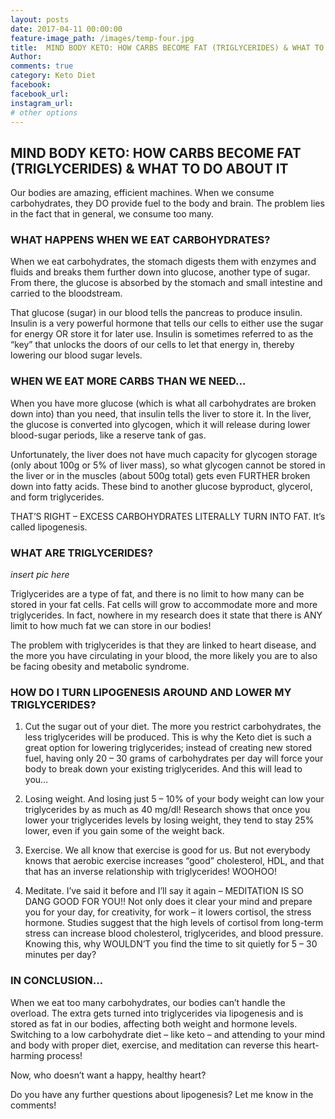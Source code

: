 ```yaml
---
layout: posts
date: 2017-04-11 00:00:00
feature-image_path: /images/temp-four.jpg
title:  MIND BODY KETO: HOW CARBS BECOME FAT (TRIGLYCERIDES) & WHAT TO DO ABOUT IT
Author:
comments: true
category: Keto Diet
facebook:
facebook_url:
instagram_url:
# other options
---
```



## MIND BODY KETO: HOW CARBS BECOME FAT (TRIGLYCERIDES) & WHAT TO DO ABOUT IT

Our bodies are amazing, efficient machines. When we consume carbohydrates, they DO provide fuel to the body and brain. The problem lies in the fact that in general, we consume too many.

### WHAT HAPPENS WHEN WE EAT CARBOHYDRATES?

When we eat carbohydrates, the stomach digests them with enzymes and fluids and breaks them further down into glucose, another type of sugar. From there, the glucose is absorbed by the stomach and small intestine and carried to the bloodstream.

That glucose (sugar) in our blood tells the pancreas to produce insulin. Insulin is a very powerful hormone that tells our cells to either use the sugar for energy OR store it for later use. Insulin is sometimes referred to as the “key” that unlocks the doors of our cells to let that energy in, thereby lowering our blood sugar levels.


### WHEN WE EAT MORE CARBS THAN WE NEED…

When you have more glucose (which is what all carbohydrates are broken down into) than you need, that insulin tells the liver to store it. In the liver, the glucose is converted into glycogen, which it will release during lower blood-sugar periods, like a reserve tank of gas.

Unfortunately, the liver does not have much capacity for glycogen storage (only about 100g or 5% of liver mass), so what glycogen cannot be stored in the liver or in the muscles (about 500g total) gets even FURTHER broken down into fatty acids. These bind to another glucose byproduct, glycerol, and form triglycerides.

THAT’S RIGHT – EXCESS CARBOHYDRATES LITERALLY TURN INTO FAT. It’s called lipogenesis.


### WHAT ARE TRIGLYCERIDES?

*insert pic here*

Triglycerides are a type of fat, and there is no limit to how many can be stored in your fat cells. Fat cells will grow to accommodate more and more triglycerides. In fact, nowhere in my research does it state that there is ANY limit to how much fat we can store in our bodies!

The problem with triglycerides is that they are linked to heart disease, and the more you have circulating in your blood, the more likely you are to also be facing obesity and metabolic syndrome.


### HOW DO I TURN LIPOGENESIS AROUND AND LOWER MY TRIGLYCERIDES?

1. Cut the sugar out of your diet. The more you restrict carbohydrates, the less triglycerides will be produced. This is why the Keto diet is such a great option for lowering triglycerides; instead of creating new stored fuel, having only 20 – 30 grams of carbohydrates per day will force your body to break down your existing triglycerides. And this will lead to you…

2. Losing weight. And losing just 5 – 10% of your body weight can low your triglycerides by as much as 40 mg/dl! Research shows that once you lower your triglycerides levels by losing weight, they tend to stay 25% lower, even if you gain some of the weight back.

3. Exercise. We all know that exercise is good for us. But not everybody knows that aerobic exercise increases “good” cholesterol, HDL, and that that has an inverse relationship with triglycerides! WOOHOO!

4. Meditate. I’ve said it before and I’ll say it again – MEDITATION IS SO DANG GOOD FOR YOU!! Not only does it clear your mind and prepare you for your day, for creativity, for work – it lowers cortisol, the stress hormone. Studies suggest that the high levels of cortisol from long-term stress can increase blood cholesterol, triglycerides, and blood pressure. Knowing this, why WOULDN’T you find the time to sit quietly for 5 – 30 minutes per day?


### IN CONCLUSION…

When we eat too many carbohydrates, our bodies can’t handle the overload. The extra gets turned into triglycerides via lipogenesis and is stored as fat in our bodies, affecting both weight and hormone levels. Switching to a low carbohydrate diet – like keto – and attending to your mind and body with proper diet, exercise, and meditation can reverse this heart-harming process!

Now, who doesn’t want a happy, healthy heart?

Do you have any further questions about lipogenesis? Let me know in the comments!
